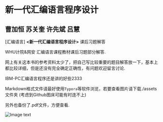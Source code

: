 # 新一代汇编语言程序设计

## 曹加恒 苏关奎 许先斌 吕慧

[汇编语言]  **<新一代汇编语言程序设计>** 课后习题解答

WHU计院&网安 汇编语言课程教材课后习题部分解答.

网上有关这本书的参考资料太少了，把自己写比较重要的题目解答放一下，基本上都比较详细，但是还没有完全确定正确性，有问题欢迎留言讨论.

IBM-PC汇编语言程序还是讲的好些2333

Markdown格式文件请最好使用`Typora`等软件浏览，若要查看图片请下载./assets文件夹 (考虑到Github图床可能有时连不上)

另外也备份了.pdf文件，方便查看.

![Image text](https://bkimg.cdn.bcebos.com/pic/dcc451da81cb39db5fbbbee3d5160924ab183008?x-bce-process=image/resize,m_lfit,w_268,limit_1)

